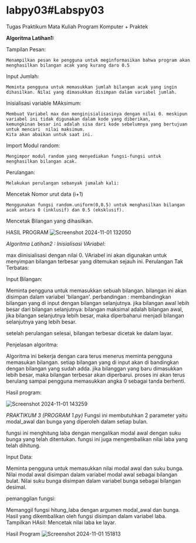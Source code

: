 # labpy03#Labspy03
Tugas Praktikum Mata Kuliah Program Komputer + Praktek

**Algoritma Latihan1:**

Tampilan Pesan: 

    Menampilkan pesan ke pengguna untuk meginformasikan bahwa program akan menghasilkan bilangan acak yang kurang daro 0.5

Input Jumlah:
    
    Meminta pengguna untuk memasukkan jumlah bilangan acak yang ingin dihasilkan. Nilai yang dimasukkan disimpan dalam variabel jumlah.

Inisialisasi variable MAksimum:

    Membuat Variabel max dan menginisialisasinya dengan nilai 0. meskipun variabel ini tidak digunakan dalam kode yang diberikan,
    kemungkinan besar ini adalah sisa dari kode sebelumnya yang bertujuan untuk mencari  nilai maksimum.
    Kita akan abaikan untuk saat ini.

Import Modul random:

    Mengimpor modul random yang menyediakan fungsi-fungsi untuk menghasilkan bilangan acak.

Perulangan:

    Melakukan perulangan sebanyak jumalah kali:

Mencetak Nomor urut data (i+1)

    Menggunakan fungsi random.uniform(0,0.5) untuk menghasilkan bilangan acak antara 0 (inklusif) dan 0.5 (eksklusif).

Mencetak Bilangan yang dihasilkan.

HASIL PROGRAM
![Screenshot 2024-11-01 132050](https://github.com/user-attachments/assets/25a40e72-0b15-456d-acb7-ec4165c45991)



*Algoritma Latihan2 : Inisialisasi VAriabel:*

max diinisialisasi dengan nilai 0. VAriabel ini akan digunakan untuk menyimpan bilangan terbesar
yang ditemukan sejauh ini. Perulangan Tak Terbatas:

Input Bilangan:

Meminta pengguna untuk memasukkan sebuah bilangan. bilangan ini akan disimpan dalam variabel 'bilangan'. perbandingan : membandingkan bilangan yang di input dengan bilangan selanjutnya. jika bilangan awal lebih besar dari bilangan selanjutnya: bilangan maksimal adalah bilangan awal, jika bilangan selanjutnya lebih besar, maka diperbaharui menjadi bilangan selanjutnya yang lebih besar.

setelah perulangan selesai, bilangan terbesar dicetak ke dalam layar.

Penjelasan algoritma:

Algoritma ini bekerja dengan cara terus menerus meminta pengguna memasukan bilangan. setiap bilangan yang di input akan di bandingkan dengan bilangan yang sudah adda. jika bilanggan yang baru dimasukkan lebih besar, maka bilangan terbesar akan diperbarui. proses ini akan terus berulang sampai pengguna memasukkan angka 0 sebagai tanda berhenti.

Hasil program:

![Screenshot 2024-11-01 143259](https://github.com/user-attachments/assets/e3142eec-7ac2-4977-920c-d8bd8aa22398)


*PRAKTIKUM 3 (PROGRAM 1.py)*
Fungsi ini membutuhkan 2 parameter yaitu modal_awal dan bunga yang diperoleh dalam setiap bulan.

fungsi ini menghitung laba dengan mengalikan modal awal dengan suku bunga yang telah ditentukan.
fungsi ini juga mengembalikan nilai laba yang telah dihitung.

Input Data:

Meminta pengguna untuk memasukkan nilai modal awal dan suku bunga.
Nilai modal awal disimpan dalam variabel modal awal sebagai bilangan bulat.
Nilai suku bunga disimpan dalam variabel bunga sebagai bilangan desimal.

pemanggilan fungsi:

Memanggil fungsi hitung_laba dengan argumen modal_awal dan bunga.
Hasil yang dikembalikan oleh fungsi disimpan dalam variabel laba.
Tampilkan HAsil:
Mencetak nilai laba ke layar.

Hasil Program
![Screenshot 2024-11-01 151813](https://github.com/user-attachments/assets/28661299-d0c3-431f-8c67-9ac62ae310f6)
